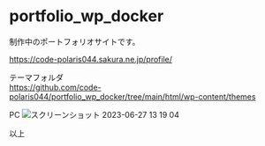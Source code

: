 # portfolio_wp_docker

制作中のポートフォリオサイトです。

https://code-polaris044.sakura.ne.jp/profile/

テーマフォルダ<br>
https://github.com/code-polaris044/portfolio_wp_docker/tree/main/html/wp-content/themes

PC
![スクリーンショット 2023-06-27 13 19 04](https://github.com/code-polaris044/portfolio_wp_docker/assets/118881278/797608ea-e071-4ac5-852b-e89ec7c8ef88)

以上
